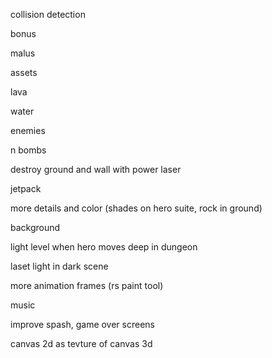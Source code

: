 collision detection

bonus

malus

assets

lava

water

enemies

n bombs

destroy ground and wall with power laser

jetpack

more details and color (shades on hero suite, rock in ground)

background

light level when hero moves deep in dungeon

laset light in dark scene

more animation frames (rs paint tool)

music

improve spash, game over screens

canvas 2d as tevture of canvas 3d


